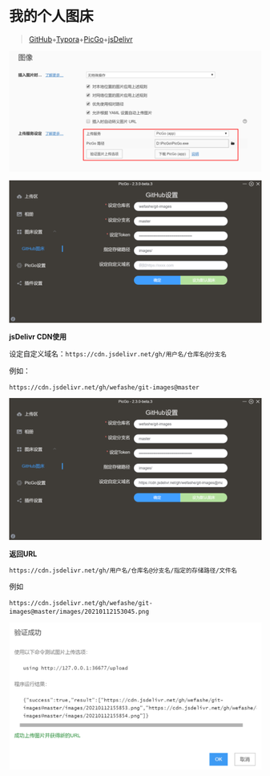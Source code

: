 # 我的个人图床

> [GitHub](https://github.com/wefashe/git-images)+[Typora](https://www.typora.net/#windows)+[PicGo](https://github.com/Molunerfinn/PicGo/releases)+[jsDelivr](https://www.jsdelivr.com/?docs=gh "jsDelivr 是一个免费开源的 CDN 解决方案,是首个「打通中国大陆与海外的免费CDN服务」")

 

![image-20200310202556](/images/20200310202556.png "Typora图片设置")



![image-20210112153344894](/images/20210112153557.png)



**jsDelivr CDN使用**

设定自定义域名：`https://cdn.jsdelivr.net/gh/用户名/仓库名@分支名`

例如：

`https://cdn.jsdelivr.net/gh/wefashe/git-images@master`

![image-20210112155153463](/images/20210112155305.png)



**返回URL**

`https://cdn.jsdelivr.net/gh/用户名/仓库名@分支名/指定的存储路径/文件名`

例如

`https://cdn.jsdelivr.net/gh/wefashe/git-images@master/images/20210112153045.png`

![image-20210112155948605](/images/20210112155953.png)
